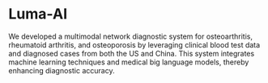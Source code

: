 # Luma-AI
We developed a multimodal network diagnostic system for osteoarthritis, rheumatoid arthritis, and osteoporosis by leveraging clinical blood test data and diagnosed cases from both the US and China. This system integrates machine learning techniques and medical big language models, thereby enhancing diagnostic accuracy.

